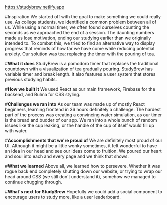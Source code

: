 https://studybrew.netlify.app 



#Inspiration
We started off with the goal to make something we could really use. As college students, we identified a common problem between all of us. While using a normal timer, we often found ourselves counting the seconds as we approached the end of a session. The daunting numbers made us lose motivation, ending our studying earlier than we originally intended to. To combat this, we tried to find an alternative way to display progress that reminds of how far we have come while reducing potential anxiety. Our solution was tea: replacing the timer with the pouring of tea.

#**What it does**
StudyBrew is a pomodoro timer that replaces the traditional countdown with a visualization of tea gradually pouring. StudyBrew has variable timer and break length. It also features a user system that stores previous studying habits.

#**How we built it**
We used React as our main framework, Firebase for the backend, and Bulma for CSS styling.

#**Challenges we ran into**
As our team was made up of mostly React beginners, learning frontend in 36 hours definitely a challenge. The hardest part of the process was creating a convincing water simulation, as our timer is the bread and budder of our app. We ran into a whole bunch of random issues like the cup leaking, or the handle of the cup of itself would fill up with water.

#**Accomplishments that we're proud of**
We are definitely most proud of our UI. Although it might be a little wonky sometimes, it felt wonderful to have an idea in our head and see our ideas come to fruition. We poured our heart and soul into each and every page and we think that shows.

#**What we learned**
Above all, we learned how to persevere. Whether it was rogue back end completely shutting down our website, or trying to wrap our head around CSS (we still don't understand it), somehow we managed to continue chugging through.

#**What's next for StudyBrew**
Hopefully we could add a social component to encourage users to study more, like a user leaderboard.

